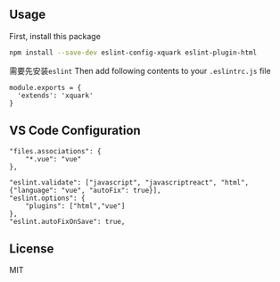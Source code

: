 ## Usage

First, install this package
```sh
npm install --save-dev eslint-config-xquark eslint-plugin-html
```

需要先安装`eslint`
Then add following contents to your `.eslintrc.js`  file
```
module.exports = {
  'extends': 'xquark'
}
```



## VS Code Configuration

```
"files.associations": {
    "*.vue": "vue"
},

"eslint.validate": ["javascript", "javascriptreact", "html", {"language": "vue", "autoFix": true}],
"eslint.options": {
    "plugins": ["html","vue"]
},
"eslint.autoFixOnSave": true,
```



## License

MIT
